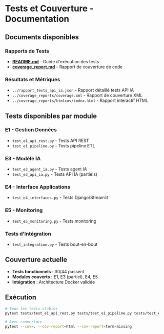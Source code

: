 # Tests et Couverture - Documentation

## Documents disponibles  

### Rapports de Tests
- **[README.md](README.md)** - Guide d'exécution des tests
- **[coverage_report.md](coverage_report.md)** - Rapport de couverture de code

### Résultats et Métriques
- `../rapport_tests_api_ia.json` - Rapport détaillé tests API IA
- `../coverage_reports/coverage.xml` - Rapport de couverture XML
- `../coverage_reports/htmlcov/index.html` - Rapport interactif HTML

## Tests disponibles par module

### E1 - Gestion Données
- `test_e1_api_rest.py` - Tests API REST
- `test_e1_pipeline.py` - Tests pipeline ETL

### E3 - Modèle IA  
- `test_e3_agent_ia.py` - Tests agent IA
- `test_e3_api_ia.py` - Tests API IA (partiels)

### E4 - Interface Applications
- `test_e4_interfaces.py` - Tests Django/Streamlit

### E5 - Monitoring
- `test_e5_monitoring.py` - Tests monitoring

### Tests d'Intégration
- `test_integration.py` - Tests bout-en-bout

## Couverture actuelle
- **Tests fonctionnels** : 30/44 passent
- **Modules couverts** : E1, E3 (partiel), E4, E5  
- **Intégration** : Architecture Docker validée

## Exécution
```bash
# Tous les tests stables
pytest tests/test_e1_api_rest.py tests/test_e1_pipeline.py tests/test_e4_interfaces.py tests/test_e5_monitoring.py -v

# Avec couverture
pytest --cov=. --cov-report=html --cov-report=term-missing
```